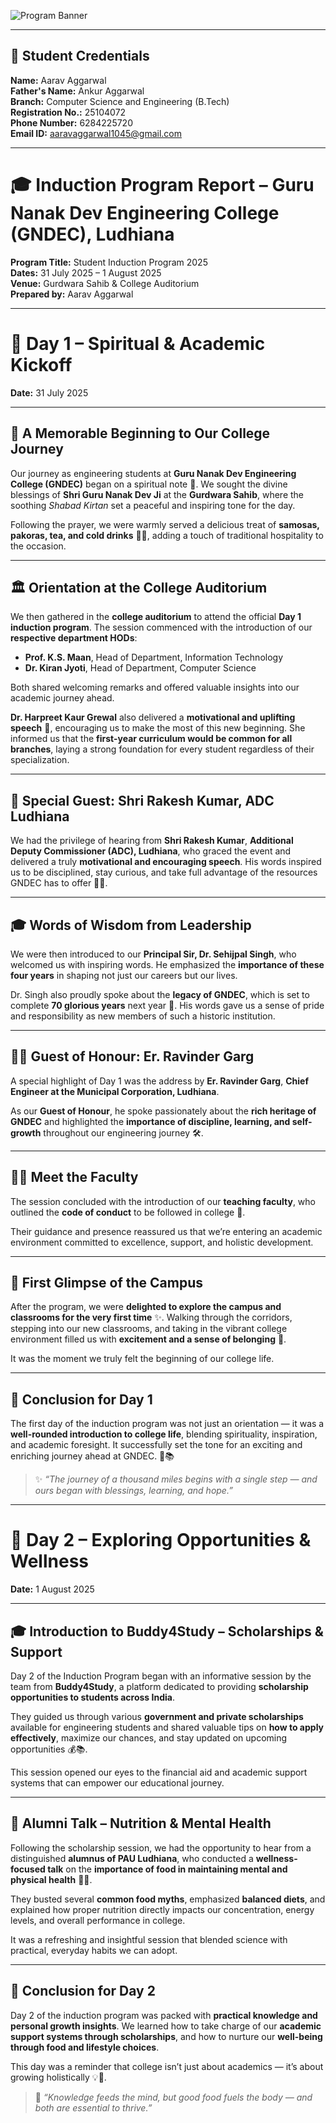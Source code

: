 ![Program Banner](images/program-banner.jpg)

---

## 🧾 Student Credentials

**Name:** Aarav Aggarwal  
**Father's Name:** Ankur Aggarwal  
**Branch:** Computer Science and Engineering (B.Tech)  
**Registration No.:** 25104072  
**Phone Number:** 6284225720  
**Email ID:** aaravaggarwal1045@gmail.com  

---

# 🎓 Induction Program Report – Guru Nanak Dev Engineering College (GNDEC), Ludhiana

**Program Title:** Student Induction Program 2025  
**Dates:** 31 July 2025 – 1 August 2025  
**Venue:** Gurdwara Sahib & College Auditorium  
**Prepared by:** Aarav Aggarwal

---

# 📅 Day 1 – Spiritual & Academic Kickoff  
**Date:** 31 July 2025

---

## 🌅 A Memorable Beginning to Our College Journey

Our journey as engineering students at **Guru Nanak Dev Engineering College (GNDEC)** began on a spiritual note 🙏. We sought the divine blessings of **Shri Guru Nanak Dev Ji** at the **Gurdwara Sahib**, where the soothing *Shabad Kirtan* set a peaceful and inspiring tone for the day.  

Following the prayer, we were warmly served a delicious treat of **samosas, pakoras, tea, and cold drinks** 🍵🥟, adding a touch of traditional hospitality to the occasion.

---

## 🏛️ Orientation at the College Auditorium

We then gathered in the **college auditorium** to attend the official **Day 1 induction program**. The session commenced with the introduction of our **respective department HODs**:

- **Prof. K.S. Maan**, Head of Department, Information Technology  
- **Dr. Kiran Jyoti**, Head of Department, Computer Science  

Both shared welcoming remarks and offered valuable insights into our academic journey ahead.

**Dr. Harpreet Kaur Grewal** also delivered a **motivational and uplifting speech** 💫, encouraging us to make the most of this new beginning. She informed us that the **first-year curriculum would be common for all branches**, laying a strong foundation for every student regardless of their specialization.

---

## 🎤 Special Guest: Shri Rakesh Kumar, ADC Ludhiana

We had the privilege of hearing from **Shri Rakesh Kumar**, **Additional Deputy Commissioner (ADC), Ludhiana**, who graced the event and delivered a truly **motivational and encouraging speech**. His words inspired us to be disciplined, stay curious, and take full advantage of the resources GNDEC has to offer 💬🌟.

---

## 🎓 Words of Wisdom from Leadership

We were then introduced to our **Principal Sir, Dr. Sehijpal Singh**, who welcomed us with inspiring words. He emphasized the **importance of these four years** in shaping not just our careers but our lives.  

Dr. Singh also proudly spoke about the **legacy of GNDEC**, which is set to complete **70 glorious years** next year 🏅. His words gave us a sense of pride and responsibility as new members of such a historic institution.

---

## 🧑‍💼 Guest of Honour: Er. Ravinder Garg

A special highlight of Day 1 was the address by **Er. Ravinder Garg**, **Chief Engineer at the Municipal Corporation, Ludhiana**.  

As our **Guest of Honour**, he spoke passionately about the **rich heritage of GNDEC** and highlighted the **importance of discipline, learning, and self-growth** throughout our engineering journey 🛠️.

---

## 👨‍🏫 Meet the Faculty

The session concluded with the introduction of our **teaching faculty**, who outlined the **code of conduct** to be followed in college 📘.  

Their guidance and presence reassured us that we’re entering an academic environment committed to excellence, support, and holistic development.

---

## 🏫 First Glimpse of the Campus

After the program, we were **delighted to explore the campus and classrooms for the very first time** ✨. Walking through the corridors, stepping into our new classrooms, and taking in the vibrant college environment filled us with **excitement and a sense of belonging** 💙.

It was the moment we truly felt the beginning of our college life.

---

## 📌 Conclusion for Day 1

The first day of the induction program was not just an orientation — it was a **well-rounded introduction to college life**, blending spirituality, inspiration, and academic foresight. It successfully set the tone for an exciting and enriching journey ahead at GNDEC. 💼📚

> ✨ _“The journey of a thousand miles begins with a single step — and ours began with blessings, learning, and hope.”_

---

# 📅 Day 2 – Exploring Opportunities & Wellness  
**Date:** 1 August 2025

---

## 🎓 Introduction to Buddy4Study – Scholarships & Support

Day 2 of the Induction Program began with an informative session by the team from **Buddy4Study**, a platform dedicated to providing **scholarship opportunities to students across India**.  

They guided us through various **government and private scholarships** available for engineering students and shared valuable tips on **how to apply effectively**, maximize our chances, and stay updated on upcoming opportunities 💰📚.  

This session opened our eyes to the financial aid and academic support systems that can empower our educational journey.

---

## 🥗 Alumni Talk – Nutrition & Mental Health

Following the scholarship session, we had the opportunity to hear from a distinguished **alumnus of PAU Ludhiana**, who conducted a **wellness-focused talk** on the **importance of food in maintaining mental and physical health** 🧠💪.  

They busted several **common food myths**, emphasized **balanced diets**, and explained how proper nutrition directly impacts our concentration, energy levels, and overall performance in college.  

It was a refreshing and insightful session that blended science with practical, everyday habits we can adopt.

---

## 📌 Conclusion for Day 2

Day 2 of the induction program was packed with **practical knowledge and personal growth insights**. We learned how to take charge of our **academic support systems through scholarships**, and how to nurture our **well-being through food and lifestyle choices**.  

This day was a reminder that college isn’t just about academics — it’s about growing holistically 💡🌿.

> 🧠 _“Knowledge feeds the mind, but good food fuels the body — and both are essential to thrive.”_
